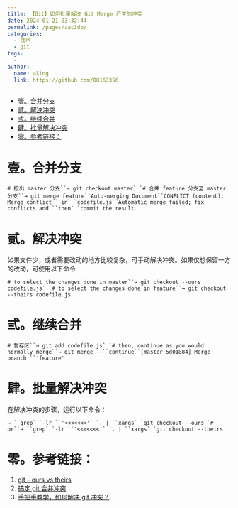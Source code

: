 ```yaml
---
title: 【Git】如何批量解决 Git Merge 产生的冲突
date: 2024-01-21 03:32:44
permalink: /pages/aac3db/
categories:
  - 技术
  - git
tags:
  - 
author: 
  name: aXing
  link: https://github.com/08163356
---
```

- [壹。合并分支](http://dmtks.hisense.com/pages/viewpage.action?pageId=156483328#id-[Introduction]【Git】如何批量解决GitMerge产生的冲突-2022-03-11-李淳淳-壹。合并分支)
- [贰。解决冲突](http://dmtks.hisense.com/pages/viewpage.action?pageId=156483328#id-[Introduction]【Git】如何批量解决GitMerge产生的冲突-2022-03-11-李淳淳-贰。解决冲突)
- [弎。继续合并](http://dmtks.hisense.com/pages/viewpage.action?pageId=156483328#id-[Introduction]【Git】如何批量解决GitMerge产生的冲突-2022-03-11-李淳淳-弎。继续合并)
- [肆。批量解决冲突](http://dmtks.hisense.com/pages/viewpage.action?pageId=156483328#id-[Introduction]【Git】如何批量解决GitMerge产生的冲突-2022-03-11-李淳淳-肆。批量解决冲突)
- [零。参考链接：](http://dmtks.hisense.com/pages/viewpage.action?pageId=156483328#id-[Introduction]【Git】如何批量解决GitMerge产生的冲突-2022-03-11-李淳淳-零。参考链接：)

# 壹。合并分支

```
# 检出 master 分支``→ git checkout master` `# 合并 feature 分支至 master 分支``→ git merge feature``Auto-merging Document``CONFLICT (content): Merge conflict ``in` `codefile.js``Automatic merge failed; fix conflicts and ``then` `commit the result.
```

 

# 贰。解决冲突

如果文件少，或者需要改动的地方比较复杂，可手动解决冲突。如果仅想保留一方的改动，可使用以下命令

```
# to select the changes done in master``→ git checkout --ours codefile.js` `# to select the changes done in feature``→ git checkout --theirs codefile.js
```

 

# 弎。继续合并

```
# 暂存区``→ git add codefile.js` `# then, continue as you would normally merge``→ git merge --``continue``[master 5d01884] Merge branch ``'feature'
```

 

# 肆。批量解决冲突

在解决冲突的步骤，运行以下命令：

```
→ ``grep` `-lr ``'<<<<<<<'` `. | ``xargs` `git checkout --ours``# or``→ ``grep` `-lr ``'<<<<<<<'` `. | ``xargs` `git checkout --theirs
```

 

# 零。参考链接：

1. [git - ours vs theirs](https://nitaym.github.io/ourstheirs/)
2. [搞定 git 合并冲突](https://blog.justwe.site/post/git-merge-conflict/)
3. [手把手教学，如何解决 git 冲突？](https://www.kingname.info/2020/09/13/how-to-reslove-conflict/)